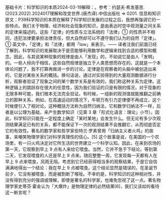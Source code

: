 

基础卡片：科学知识的本质2024-03-19解释：。参考：约瑟夫·希发基思.(2023.2022).2024017理解和改变世界.(唐杰译).中信出版社 => 0201. 信息和知识原文：P39科学知识的本质在解释了科学知识发展的过程之后，我想再强调它的一些特点。我们关于物理、经济和社会现象的知识，是由表达时空中观测量之间关系的定律来描述的。这些「定律」的性质与立法系统的「法律」① 的性质并不相同，违犯法律要承担法律责任，但大自然却可以不遵守我们认为的自然「定律」。① 英文中，「定律」和「法律」都用「law」来表示。—— 译者注我们前面已经了解到，科学知识的发展取决于是否能够利用数学和逻辑来找到合适的模型和概念。因此，与其说某种现象的规律是由人「发现」的，不如说它是由人「发明」的。一些人倾向于相信，这些自然规律是独立于人类思想而存在的。这就是一个本体论问题了，我不打算再做进一步的讨论。定律是在观察者的头脑中被创造出来的，它是对某些关系的概括。换句话说，通过对实验得到的大量观测数据进行分析，观察者验证了现象之间的某个数学关系是有效的，我们称这种关系为定律。这种逻辑上的跳跃存在很大的任意性，因为我们验证的只是有限的情况，对于现象的无限多种可能，我们根本无法完全验证。有时候，一组新的观测值就能推翻之前确立的那种关系，例如，在高速运动的情况下，牛顿万有引力定律便不再成立，这个时候便引入了相对论。这种概括方法称为自然归纳法，它和数学归纳法不一样，后者是以公理为基础，来产生数学知识（见第 3 章「形式化语言：理论」小节）。因此，科学知识只能在一定程度上确定「某时某地」会发生什么。但无论有多少次观测结果满足已有的关系，都不能保证下一次的观测结果不会推翻它，从而彻底否定它的有效性。著名的数学家和哲学家伯特兰·罗素曾用「归纳主义者火鸡」的故事，来嘲笑物理学家们对科学真理性的信心。[5] 这个故事是说，在美国的一个农场里，有一只火鸡决定对它所生活的世界建立一个科学认知。因此，在来到农场的第一天，它观察到早上 9 点有人来给它喂食。当然，它并不急于下结论。等到第二天，它发现喂食的人还是早上 9 点来。随后整整一周，它发现每一天都有人在早上 9 点来喂食，风雨无阻。考虑到它已经获得相当多的观察结果，于是它自信满满地得出一个结论：我在早上 9 点被喂食。这个结论显然是错误的，在圣诞节前夕，它没有被喂食，而是被割断了喉咙。不幸的是，科学知识的这种相对性，并没有得到充分的强调或理解，即使是著名的科学家，也难免忽视了这一点。著名物理学家史蒂芬·霍金认为「大爆炸」是物理定律的必然结果[6]，我们又该如何看待这一断言呢？
